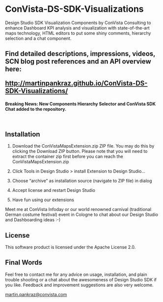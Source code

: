 ConVista-DS-SDK-Visualizations
==============================
Design Studio SDK Visualization Components by ConVista Consulting to enhance Dashboard KPI analysis and visualization with state-of-the-art maps technology, HTML editors to put some shiny comments, hierarchy selection and a chat component.

<h2>Find detailed descriptions, impressions, videos, SCN blog post references and an API overview here:

http://martinpankraz.github.io/ConVista-DS-SDK-Visualizations/ </h2>

<b>Breaking News: New Components Hierarchy Selector and ConVista SDK Chat added to the repository.</b>

<br>

Installation
------------
1)	Download the ConVistaMapsExtension.zip ZIP file. You may do this by clicking the Download ZIP button. Please note that you will need to extract the container zip first before you can reach the ConVistaMapsExtension.zip

2)	Click Tools in Design Studio > install Extension to Design Studio…

3)	Choose “archive” as installation source (navigate to ZIP file) in dialog

4)	Accept license and restart Design Studio

5)	Have fun using our extensions

Meet me at ConVista Infoday or our world renowned carnival (traditional German costume festival) event in Cologne to chat about our Design Studio and Dashboarding ideas :-)


License
-------
This software product is licensed under the Apache License 2.0.


Final Words
-----------
Feel free to contact me for any advice on usage, installation, and plain trouble shooting or a chat about the awesomeness of Design Studio SDK if you like. Feedback and improvement suggestions are also very welcome.

martin.pankraz@convista.com
